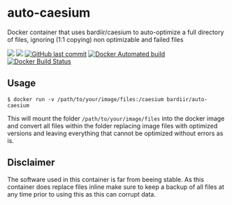 # auto-caesium
Docker container that uses bardiir/caesium to auto-optimize a full directory of files, ignoring (1:1 copying) non optimizable and failed files

[![](https://images.microbadger.com/badges/version/bardiir/auto-caesium.svg)](https://microbadger.com/images/bardiir/auto-caesium "Get your own version badge on microbadger.com") [![](https://images.microbadger.com/badges/image/bardiir/auto-caesium.svg)](https://microbadger.com/images/bardiir/auto-caesium "Get your own image badge on microbadger.com") [![GitHub last commit](https://img.shields.io/github/last-commit/bardiir/auto-caesium.svg)](https://github.com/bardiir/auto-caesium) [![Docker Automated build](https://img.shields.io/docker/automated/bardiir/auto-caesium.svg)](https://hub.docker.com/r/bardiir/auto-caesium/builds/) [![Docker Build Status](https://img.shields.io/docker/build/bardiir/auto-caesium.svg)](https://hub.docker.com/r/bardiir/auto-caesium/builds/)

## Usage
```
$ docker run -v /path/to/your/image/files:/caesium bardiir/auto-caesium
```

This will mount the folder `/path/to/your/image/files` into the docker image and convert all files within the folder replacing image files with optimized versions and leaving everything that cannot be optimized without errors as is.

## Disclaimer

The software used in this container is far from beeing stable. As this container does replace files inline make sure to keep a backup of all files at any time prior to using this as this can corrupt data.